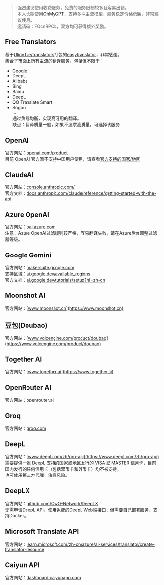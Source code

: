 > 强烈建议使用收费服务，免费的服务限制较多且容易出错。  
> 本人长期使用[OhMyGPT](https://www.ohmygpt.com?aff=FQcnRPCb)，支持多种主流模型，服务稳定价格低廉，非常建议使用。     
> 邀请码：FQcnRPCb，双方均可获得额外奖励。  

## Free Translators
基于[UlionTse/translators](https://github.com/UlionTse/translators)打包的[easytranslator](https://github.com/versun/easytranslator/)，非常感谢。  
集合了市面上所有主流的翻译服务，包括但不限于：     
- Google   
- DeepL   
- Alibaba   
- Bing   
- Baidu   
- DeepL   
- QQ Translate Smart   
- Sogou   
...   
通过负载均衡，实现高可用的翻译。   
缺点：翻译质量一般，如果不追求高质量，可选择该服务  

## OpenAI
官方网站：[openai.com/product](https://openai.com/product)  
目前 OpenAI 官方暂不支持中国用户使用，请查看[官方支持的国家/地区](https://platform.openai.com/docs/supported-countries)

## ClaudeAI
官方网站：[console.anthropic.com/](https://console.anthropic.com/)  
官方文档：[docs.anthropic.com/claude/reference/getting-started-with-the-api](https://docs.anthropic.com/claude/reference/getting-started-with-the-api)

## Azure OpenAI
官方网站：[oai.azure.com](https://oai.azure.com)  
注意：Azure OpenAI过滤规则较严格，容易翻译失败，请在Azure后台调整过滤器等级。

## Google Gemini
官方网站：[makersuite.google.com](https://makersuite.google.com)  
支持区域：[ai.google.dev/available_regions](https://ai.google.dev/available_regions)  
官方文档：[ai.google.dev/tutorials/setup?hl=zh-cn](https://ai.google.dev/tutorials/setup?hl=zh-cn)  

## Moonshot AI
官方网站：[www.moonshot.cn](https://www.moonshot.cn)

## 豆包(Doubao)
官方网站：[www.volcengine.com/product/doubao](https://www.volcengine.com/product/doubao)

## Together AI
官方网站：[www.together.ai](https://www.together.ai)

## OpenRouter AI
官方网站：[openrouter.ai](https://openrouter.ai/)

## Groq
官方网站：[groq.com](https://groq.com/)

## DeepL
官方网站：[www.deepl.com/zh/pro-api](https://www.deepl.com/zh/pro-api)  
需要提供一张 DeepL 支持的国家或地区发行的 VISA 或 MASTER 信用卡，目前国内发行的任何信用卡（包括双币卡和外币卡）均不被支持。  
也可使用第三方代理，注意风险。

## DeepLX
官方网站：[github.com/OwO-Network/DeepLX](https://github.com/OwO-Network/DeepLX)  
无需申请DeepL API，使用免费的DeepL Web端接口，但需要自己部署服务，支持Docker。

## Microsoft Translate API
官方网站：[learn.microsoft.com/zh-cn/azure/ai-services/translator/create-translator-resource](https://learn.microsoft.com/zh-cn/azure/ai-services/translator/create-translator-resource)

## Caiyun API
官方网站：[dashboard.caiyunapp.com](https://dashboard.caiyunapp.com)

